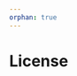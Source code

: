 ```yaml
---
orphan: true
---
```


# License

```{include} ../LICENSE

```
                                                                                                                                                                                           